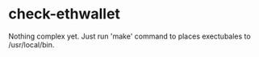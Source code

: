 # check-ethwallet
Nothing complex yet. Just run 'make' command to places exectubales to /usr/local/bin.